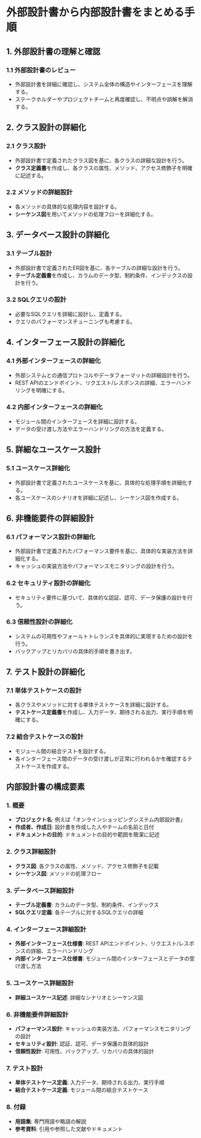 # 外部設計書から内部設計書をまとめる手順

## 1. 外部設計書の理解と確認

### 1.1 外部設計書のレビュー

- 外部設計書を詳細に確認し、システム全体の構造やインターフェースを理解する。
- ステークホルダーやプロジェクトチームと再度確認し、不明点や誤解を解消する。

## 2. クラス設計の詳細化

### 2.1 クラス設計

- 外部設計書で定義されたクラス図を基に、各クラスの詳細な設計を行う。
- **クラス定義書**を作成し、各クラスの属性、メソッド、アクセス修飾子を明確に記述する。

### 2.2 メソッドの詳細設計

- 各メソッドの具体的な処理内容を設計する。
- **シーケンス図**を用いてメソッドの処理フローを詳細化する。

## 3. データベース設計の詳細化

### 3.1 テーブル設計

- 外部設計書で定義されたER図を基に、各テーブルの詳細な設計を行う。
- **テーブル定義書**を作成し、カラムのデータ型、制約条件、インデックスの設計を行う。

### 3.2 SQLクエリの設計

- 必要なSQLクエリを詳細に設計し、定義する。
- クエリのパフォーマンスチューニングも考慮する。

## 4. インターフェース設計の詳細化

### 4.1 外部インターフェースの詳細化

- 外部システムとの通信プロトコルやデータフォーマットの詳細設計を行う。
- REST APIのエンドポイント、リクエスト/レスポンスの詳細、エラーハンドリングを明確にする。

### 4.2 内部インターフェースの詳細化

- モジュール間のインターフェースを詳細に設計する。
- データの受け渡し方法やエラーハンドリングの方法を定義する。

## 5. 詳細なユースケース設計

### 5.1 ユースケース詳細化

- 外部設計書で定義されたユースケースを基に、具体的な処理手順を詳細化する。
- 各ユースケースのシナリオを詳細に記述し、シーケンス図を作成する。

## 6. 非機能要件の詳細設計

### 6.1 パフォーマンス設計の詳細化

- 外部設計書で定義されたパフォーマンス要件を基に、具体的な実装方法を詳細化する。
- キャッシュの実装方法やパフォーマンスモニタリングの設計を行う。

### 6.2 セキュリティ設計の詳細化

- セキュリティ要件に基づいて、具体的な認証、認可、データ保護の設計を行う。

### 6.3 信頼性設計の詳細化

- システムの可用性やフォールトトレランスを具体的に実現するための設計を行う。
- バックアップとリカバリの具体的手順を書き出す。

## 7. テスト設計の詳細化

### 7.1 単体テストケースの設計

- 各クラスやメソッドに対する単体テストケースを詳細に設計する。
- **テストケース定義書**を作成し、入力データ、期待される出力、実行手順を明確にする。

### 7.2 結合テストケースの設計

- モジュール間の結合テストを設計する。
- 各インターフェース間のデータの受け渡しが正常に行われるかを確認するテストケースを作成する。

## 内部設計書の構成要素

### 1. 概要

- **プロジェクト名**: 例えば「オンラインショッピングシステム内部設計書」
- **作成者、作成日**: 設計書を作成した人やチームの名前と日付
- **ドキュメントの目的**: ドキュメントの目的や範囲を簡潔に記述

### 2. クラス詳細設計

- **クラス図**: 各クラスの属性、メソッド、アクセス修飾子を記載
- **シーケンス図**: メソッドの処理フロー

### 3. データベース詳細設計

- **テーブル定義書**: カラムのデータ型、制約条件、インデックス
- **SQLクエリ定義**: 各テーブルに対するSQLクエリの詳細

### 4. インターフェース詳細設計

- **外部インターフェース仕様書**: REST APIエンドポイント、リクエスト/レスポンスの詳細、エラーハンドリング
- **内部インターフェース仕様書**: モジュール間のインターフェースとデータの受け渡し方法

### 5. ユースケース詳細設計

- **詳細ユースケース記述**: 詳細なシナリオとシーケンス図

### 6. 非機能要件詳細設計

- **パフォーマンス設計**: キャッシュの実装方法、パフォーマンスモニタリングの設計
- **セキュリティ設計**: 認証、認可、データ保護の具体的設計
- **信頼性設計**: 可用性、バックアップ、リカバリの具体的設計

### 7. テスト設計

- **単体テストケース定義**: 入力データ、期待される出力、実行手順
- **結合テストケース定義**: モジュール間の結合テストケース

### 8. 付録

- **用語集**: 専門用語や略語の解説
- **参考資料**: 引用や参照した文献やドキュメント
